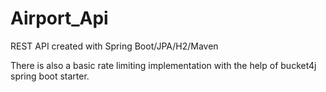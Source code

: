 # Airport_Api
REST API created with Spring Boot/JPA/H2/Maven

There is also a basic rate limiting implementation with the help of
bucket4j spring boot starter.
